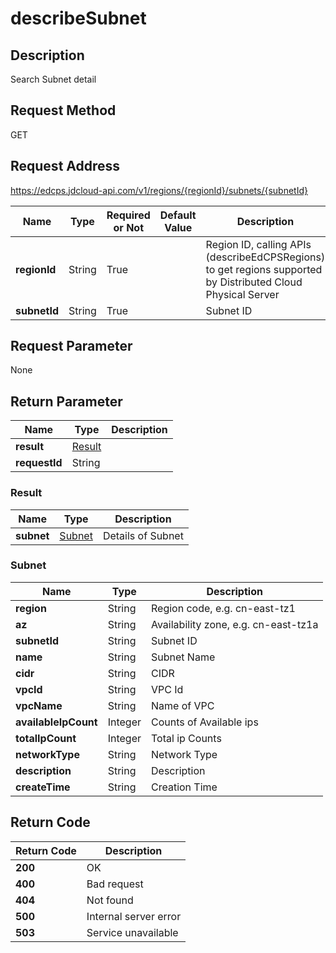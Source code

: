 # describeSubnet


## Description
Search Subnet detail

## Request Method
GET

## Request Address
https://edcps.jdcloud-api.com/v1/regions/{regionId}/subnets/{subnetId}

|Name|Type|Required or Not|Default Value|Description|
|---|---|---|---|---|
|**regionId**|String|True| |Region ID, calling APIs (describeEdCPSRegions) to get regions supported by Distributed Cloud Physical Server|
|**subnetId**|String|True| |Subnet ID|

## Request Parameter
None


## Return Parameter
|Name|Type|Description|
|---|---|---|
|**result**|[Result](#result)| |
|**requestId**|String| |

### <div id="Result">Result</div>
|Name|Type|Description|
|---|---|---|
|**subnet**|[Subnet](#subnet)|Details of Subnet|
### <div id="Subnet">Subnet</div>
|Name|Type|Description|
|---|---|---|
|**region**|String|Region code, e.g. cn-east-tz1|
|**az**|String|Availability zone, e.g. cn-east-tz1a|
|**subnetId**|String|Subnet ID|
|**name**|String|Subnet Name|
|**cidr**|String|CIDR|
|**vpcId**|String|VPC Id|
|**vpcName**|String|Name of VPC|
|**availableIpCount**|Integer|Counts of Available ips|
|**totalIpCount**|Integer|Total ip Counts|
|**networkType**|String|Network Type|
|**description**|String|Description|
|**createTime**|String|Creation Time|

## Return Code
|Return Code|Description|
|---|---|
|**200**|OK|
|**400**|Bad request|
|**404**|Not found|
|**500**|Internal server error|
|**503**|Service unavailable|
